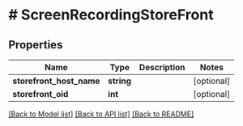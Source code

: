 # # ScreenRecordingStoreFront

## Properties

Name | Type | Description | Notes
------------ | ------------- | ------------- | -------------
**storefront_host_name** | **string** |  | [optional]
**storefront_oid** | **int** |  | [optional]

[[Back to Model list]](../../README.md#models) [[Back to API list]](../../README.md#endpoints) [[Back to README]](../../README.md)
